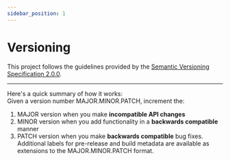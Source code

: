```yaml
---
sidebar_position: 1
---
```


# Versioning

This project follows the guidelines provided by the [Semantic Versioning Specification 2.0.0](https://semver.org/).

***
Here's a quick summary of how it works:  
Given a version number MAJOR.MINOR.PATCH, increment the:

1. MAJOR version when you make **incompatible API changes**
2. MINOR version when you add functionality in a **backwards compatible** manner
3. PATCH version when you make **backwards compatible** bug fixes.  
   Additional labels for pre-release and build metadata are available as extensions to the MAJOR.MINOR.PATCH format.